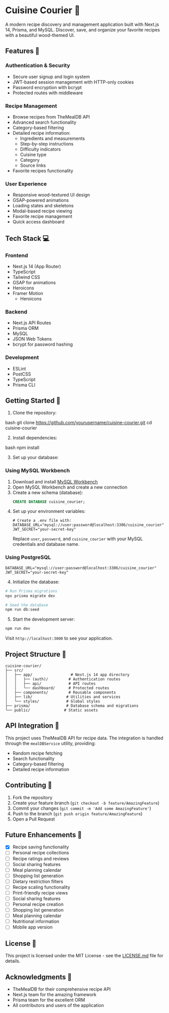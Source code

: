 # Cuisine Courier 🍳

A modern recipe discovery and management application built with Next.js 14, Prisma, and MySQL. Discover, save, and organize your favorite recipes with a beautiful wood-themed UI.

## Features 🌟

### Authentication & Security
- Secure user signup and login system
- JWT-based session management with HTTP-only cookies
- Password encryption with bcrypt
- Protected routes with middleware

### Recipe Management
- Browse recipes from TheMealDB API
- Advanced search functionality
- Category-based filtering
- Detailed recipe information:
  - Ingredients and measurements
  - Step-by-step instructions
  - Difficulty indicators
  - Cuisine type
  - Category
  - Source links
- Favorite recipes functionality

### User Experience
- Responsive wood-textured UI design
- GSAP-powered animations
- Loading states and skeletons
- Modal-based recipe viewing
- Favorite recipe management
- Quick access dashboard

## Tech Stack 💻

### Frontend
- Next.js 14 (App Router)
- TypeScript
- Tailwind CSS
- GSAP for animations
- Heroicons
- Framer Motion
  - Heroicons

### Backend
- Next.js API Routes
- Prisma ORM
- MySQL
- JSON Web Tokens
- bcrypt for password hashing

### Development
- ESLint
- PostCSS
- TypeScript
- Prisma CLI

## Getting Started 🚀

1. Clone the repository:

bash
git clone https://github.com/yourusername/cuisine-courier.git
cd cuisine-courier

2. Install dependencies:

bash
npm install

3. Set up your database:

### Using MySQL Workbench
1. Download and install [MySQL Workbench](https://dev.mysql.com/downloads/workbench/)
2. Open MySQL Workbench and create a new connection
3. Create a new schema (database):
   ```sql
   CREATE DATABASE cuisine_courier;
   ```
4. Set up your environment variables:
   ```env
   # Create a .env file with:
   DATABASE_URL="mysql://user:password@localhost:3306/cuisine_courier"
   JWT_SECRET="your-secret-key"
   ```
   Replace `user`, `password`, and `cuisine_courier` with your MySQL credentials and database name.

### Using PostgreSQL
```env
DATABASE_URL="mysql://user:password@localhost:3306/cuisine_courier"
JWT_SECRET="your-secret-key"
```

4. Initialize the database:
```bash
# Run Prisma migrations
npx prisma migrate dev

# Seed the database
npm run db:seed
```

5. Start the development server:
```bash
npm run dev
```

Visit `http://localhost:3000` to see your application.

## Project Structure 📁

```
cuisine-courier/
├── src/
│   ├── app/                 # Next.js 14 app directory
│   │   ├── (auth)/         # Authentication routes
│   │   ├── api/            # API routes
│   │   └── dashboard/      # Protected routes
│   ├── components/         # Reusable components
│   ├── lib/               # Utilities and services
│   └── styles/            # Global styles
├── prisma/                # Database schema and migrations
└── public/               # Static assets
```

## API Integration 🔌

This project uses TheMealDB API for recipe data. The integration is handled through the `mealDBService` utility, providing:
- Random recipe fetching
- Search functionality
- Category-based filtering
- Detailed recipe information

## Contributing 🤝

1. Fork the repository
2. Create your feature branch (`git checkout -b feature/AmazingFeature`)
3. Commit your changes (`git commit -m 'Add some AmazingFeature'`)
4. Push to the branch (`git push origin feature/AmazingFeature`)
5. Open a Pull Request

## Future Enhancements 🔮

- [x] Recipe saving functionality
- [ ] Personal recipe collections
- [ ] Recipe ratings and reviews
- [ ] Social sharing features
- [ ] Meal planning calendar
- [ ] Shopping list generation
- [ ] Dietary restriction filters
- [ ] Recipe scaling functionality
- [ ] Print-friendly recipe views
- [ ] Social sharing features
- [ ] Personal recipe creation
- [ ] Shopping list generation
- [ ] Meal planning calendar
- [ ] Nutritional information
- [ ] Mobile app version

## License 📝

This project is licensed under the MIT License - see the [LICENSE.md](LICENSE.md) file for details.

## Acknowledgments 🙏

- TheMealDB for their comprehensive recipe API
- Next.js team for the amazing framework
- Prisma team for the excellent ORM
- All contributors and users of the application
